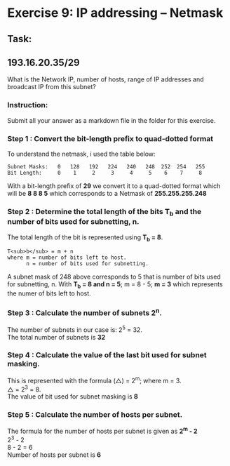 # Exercise 9: IP addressing – Netmask

## Task:

## 193.16.20.35/29

What is the Network IP, number of hosts, range of IP addresses and broadcast IP from this subnet?

### Instruction: 
Submit all your answer as a markdown file in the folder for this exercise.

### Step 1 : Convert the bit-length prefix to quad-dotted format

To understand the netmask, i used the table below:

```
Subnet Masks:   0   128   192   224   240   248  252  254   255
Bit Length:     0    1     2     3     4     5    6    7     8
```

With a bit-length prefix of **29** we convert it to a quad-dotted format which will be **8 8 8 5** which corresponds to a Netmask of **255.255.255.248**

### Step 2 : Determine the total length of the bits T<sub>b</sub> and the number of bits used for subnetting, n.
The total length of the bit is represented using **T<sub>b</sub> = 8**.

```
T<sub>b</sub> = m + n
where m = number of bits left to host.
      n = number of bits used for subnetting.
```
A subnet mask of 248 above corresponds to 5 that is number of bits used for subnetting, n.
With **T<sub>b</sub> = 8 and n = 5**;
m = 8 - 5;
**m = 3** which represents the numer of bits left to host.

### Step 3 : Calculate the number of subnets 2<sup>n</sup>.
The number of subnets in our case is: 2<sup>5</sup> = 32.<br>
The total number of subnets is **32**

### Step 4 : Calculate the value of the last bit used for subnet masking.
This is represented with the formula (△) = 2<sup>m</sup>; where m = 3.<br>
△ = 2<sup>3</sup> = 8.<br>
The value of bit used for subnet masking is **8**

### Step 5 : Calculate the number of hosts per subnet.
The formula for the number of hosts per subnet is given as **2<sup>m</sup> - 2** <br>
2<sup>3</sup> - 2 <br>
8 - 2 = 6 <br>
Number of hosts per subnet is **6**





